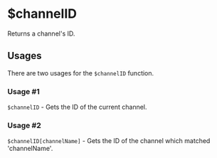 # $channelID
Returns a channel's ID.

## Usages
There are two usages for the `$channelID` function.

### Usage #1
`$channelID` - Gets the ID of the current channel.

### Usage #2
`$channelID[channelName]` - Gets the ID of the channel which matched 'channelName'.
